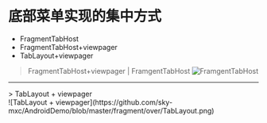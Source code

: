 # 底部菜单实现的集中方式

- FragmentTabHost
- FragmentTabHost+viewpager
- TabLayout+viewpager

> FragmentTabHost+viewpager | FramgentTabHost
![FramgentTabHost](https://github.com/sky-mxc/AndroidDemo/blob/master/fragment/over/fragmentTabHost.png)
<hr/>
> TabLayout + viewpager<br/>
![TabLayout + viewpager](https://github.com/sky-mxc/AndroidDemo/blob/master/fragment/over/TabLayout.png)

